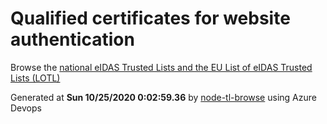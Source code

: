 # Qualified certificates for website authentication 
 Browse the [national eIDAS Trusted Lists and the EU List of eIDAS Trusted Lists (LOTL)](https://webgate.ec.europa.eu/tl-browser/#/) 
 
 
Generated at **Sun 10/25/2020  0:02:59.36** by [node-tl-browse](https://github.com/ymedlop/node-tl-browser) using Azure Devops 
